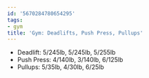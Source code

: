 ```yaml
---
id: '5670284780654295'
tags:
- gym
title: 'Gym: Deadlifts, Push Press, Pullups'
---
```


- Deadlift: 5/245lb, 5/245lb, 5/255lb
- Push Press: 4/140lb, 3/140lb, 6/125lb
- Pullups: 5/35lb, 4/30lb, 6/25lb
